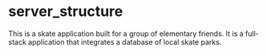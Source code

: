 # server_structure

This is a skate application built for a group of elementary friends. It is a full-stack application that integrates a database of local skate parks. 
